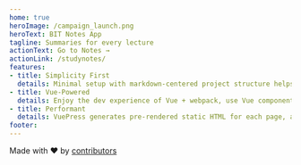 ```yaml
---
home: true
heroImage: /campaign_launch.png
heroText: BIT Notes App
tagline: Summaries for every lecture
actionText: Go to Notes →
actionLink: /studynotes/
features:
- title: Simplicity First
  details: Minimal setup with markdown-centered project structure helps you focus on writing.
- title: Vue-Powered
  details: Enjoy the dev experience of Vue + webpack, use Vue components in markdown, and develop custom themes with Vue.
- title: Performant
  details: VuePress generates pre-rendered static HTML for each page, and runs as an SPA once a page is loaded.
footer:
---
```


<div class="link-footer">Made with ❤ by <a href="https://github.com/masterkram/bytehub/network/dependencies">contributors</a></div>